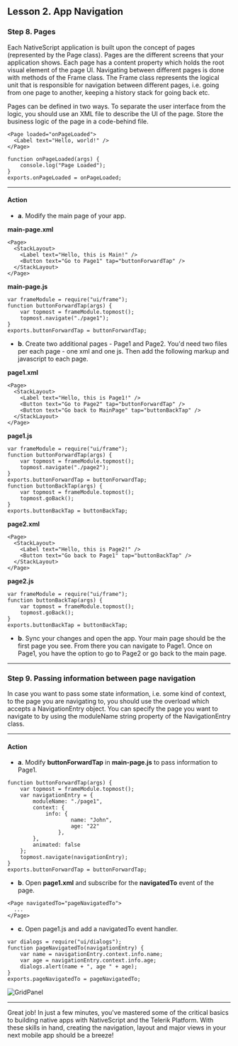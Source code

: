 ## Lesson 2. App Navigation

### Step 8. Pages

Each NativeScript application is built upon the concept of pages (represented by the Page class). Pages are the different screens that your application shows. Each page has a content property which holds the root visual element of the page UI. Navigating between different pages is done with methods of the Frame class. The Frame class represents the logical unit that is responsible for navigation between different pages, i.e. going from one page to another, keeping a history stack for going back etc.

Pages can be defined in two ways. To separate the user interface from the logic, you should use an XML file to describe the UI of the page. Store the business logic of the page in a code-behind file. 

```
<Page loaded="onPageLoaded">
  <Label text="Hello, world!" />
</Page>
```

```
function onPageLoaded(args) {
    console.log("Page Loaded");
}
exports.onPageLoaded = onPageLoaded;
```

<hr data-action="start" />

#### Action

* **a**. Modify the main page of your app.

**main-page.xml**
```
<Page>
  <StackLayout>
    <Label text="Hello, this is Main!" />
    <Button text="Go to Page1" tap="buttonForwardTap" />
  </StackLayout>
</Page>
```

**main-page.js**
```
var frameModule = require("ui/frame");
function buttonForwardTap(args) {
    var topmost = frameModule.topmost();
    topmost.navigate("./page1");
}
exports.buttonForwardTap = buttonForwardTap;
```

* **b**. Create two additional pages - Page1 and Page2. You'd need two files per each page - one xml and one js. Then add the following markup and javascript to each page.

**page1.xml**
```
<Page>
  <StackLayout>
    <Label text="Hello, this is Page1!" />
    <Button text="Go to Page2" tap="buttonForwardTap" />
    <Button text="Go back to MainPage" tap="buttonBackTap" />
  </StackLayout>
</Page>
```

**page1.js**
```
var frameModule = require("ui/frame");
function buttonForwardTap(args) {
    var topmost = frameModule.topmost();
    topmost.navigate("./page2");
}
exports.buttonForwardTap = buttonForwardTap;
function buttonBackTap(args) {
    var topmost = frameModule.topmost();
    topmost.goBack();
}
exports.buttonBackTap = buttonBackTap;
```

**page2.xml**
```
<Page>
  <StackLayout>
    <Label text="Hello, this is Page2!" />
    <Button text="Go back to Page1" tap="buttonBackTap" />
  </StackLayout>
</Page>
```

**page2.js**
```
var frameModule = require("ui/frame");
function buttonBackTap(args) {
    var topmost = frameModule.topmost();
    topmost.goBack();
}
exports.buttonBackTap = buttonBackTap;
```

* **b**. Sync your changes and open the app. Your main page should be the first page you see. From there you can navigate to Page1. Once on Page1, you have the option to go to Page2 or go back to the main page.

<hr data-action="end" />

### Step 9. Passing information between page navigation

In case you want to pass some state information, i.e. some kind of context, to the page you are navigating to, you should use the overload which accepts a NavigationEntry object. You can specify the page you want to navigate to by using the moduleName string property of the NavigationEntry class. 

<hr data-action="start" />

#### Action

* **a**. Modify **buttonForwardTap** in **main-page.js** to pass information to Page1.

```
function buttonForwardTap(args) {
    var topmost = frameModule.topmost();
    var navigationEntry = {
        moduleName: "./page1",
        context: {
            info: {
                    name: "John",
                    age: "22"
                },
        },
        animated: false
    };
    topmost.navigate(navigationEntry);
}
exports.buttonForwardTap = buttonForwardTap;
```

* **b**. Open **page1.xml** and subscribe for the **navigatedTo** event of the page.

```
<Page navigatedTo="pageNavigatedTo">
  ...
</Page>
```

* **c**. Open page1.js and add a navigatedTo event handler.

```
var dialogs = require("ui/dialogs");
function pageNavigatedTo(navigationEntry) {
    var name = navigationEntry.context.info.name;
    var age = navigationEntry.context.info.age;
    dialogs.alert(name + ", age " + age);
}
exports.pageNavigatedTo = pageNavigatedTo;
```

![GridPanel](images/navigation-with-parameters.png)

<hr data-action="end" />


Great job! In just a few minutes, you've mastered some of the critical basics to building native apps with NativeScript and the Telerik Platform. With these skills in hand, creating the navigation, layout and major views in your next mobile app should be a breeze!